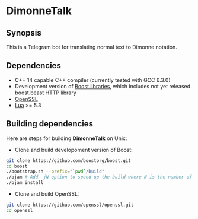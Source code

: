 # DimonneTalk
## Synopsis
This is a Telegram bot for translating normal text to Dimonne notation.

## Dependencies
* C++ 14 capable C++ compiler (currently tested with GCC 6.3.0)
* Development version of [Boost libraries](http://www.boost.org/), which includes not yet released boost.beast HTTP library
* [OpenSSL](https://www.openssl.org/)
* [Lua](https://www.lua.org/) >= 5.3

## Building dependencies
Here are steps for building **DimonneTalk** on Unix:
* Clone and build developoment version of Boost:
```bash
git clone https://github.com/boostorg/boost.git
cd boost
./bootstrap.sh --prefix="`pwd`/build"
./bjam # Add -jN option to speed up the build where N is the number of concurrent build jobs
./bjam install
```
* Clone and build OpenSSL:
```bash
git clone https://github.com/openssl/openssl.git
cd openssl

```
